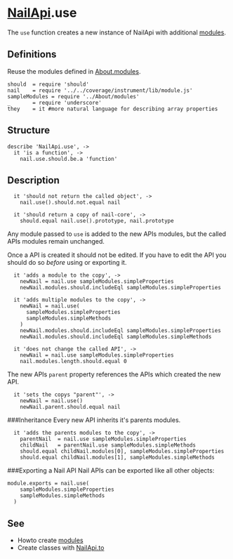 [glob]: https://npmjs.org/package/glob
[grunt-contrib-coffee]: https://github.com/gruntjs/grunt-contrib-coffee
[grunt-istanbul-coverage]: https://github.com/daniellmb/grunt-istanbul-coverage
[grunt-istanbul]: https://github.com/taichi/grunt-istanbul
[grunt-simple-mocha]: https://github.com/yaymukund/grunt-simple-mocha
[grunt]: http://gruntjs.com/
[mocha]: https://npmjs.org/package/mocha
[should]: https://github.com/visionmedia/should.js
[underscore]: http://underscorejs.org

[About]: ../About.coffee.md
[About.generic-commands]: ../About/generic-commands.coffee.md
[About.meta-data]: ../About/meta-data.coffee.md
[About.modules]: ../About/modules.coffee.md
[NailApi]: ../NailApi.coffee.md
[NailApi.lib]: lib.coffee.md
[NailApi.modules]: modules.coffee.md
[NailApi.parent]: parent.coffee.md
[NailApi.to]: to.coffee.md
[NailApi.use]: use.coffee.md

[nail]: https://github.com/noptic/nail
[npm]: https://github.com/noptic/nail

[NailApi].use
=============
The `use` function creates a new instance of NailApi with 
additional [modules][About.modules].

Definitions
-----------
Reuse the modules defined in [About.modules].

    should  = require 'should'
    nail    = require '../../coverage/instrument/lib/module.js'
    sampleModules = require '../About/modules'
    _       = require 'underscore'
    they    = it #more natural language for describing array properties

Structure
---------

    describe 'NailApi.use', ->
      it 'is a function', ->
        nail.use.should.be.a 'function'

Description
-----------

      it 'should not return the called object', ->
        nail.use().should.not.equal nail

      it 'should return a copy of nail-core', ->
        should.equal nail.use().prototype, nail.prototype

Any module passed to `use` is added to the new APIs modules, but the called APIs
modules remain unchanged.

Once a API is created it should not be edited. If you have to edit the API you
should do so *before* using or exporting it.

      it 'adds a module to the copy', ->
        newNail = nail.use sampleModules.simpleProperties
        newNail.modules.should.includeEql sampleModules.simpleProperties

      it 'adds multiple modules to the copy', ->
        newNail = nail.use(
          sampleModules.simpleProperties
          sampleModules.simpleMethods
        )
        newNail.modules.should.includeEql sampleModules.simpleProperties
        newNail.modules.should.includeEql sampleModules.simpleMethods
        
      it 'does not change the called API', ->
        newNail = nail.use sampleModules.simpleProperties
        nail.modules.length.should.equal 0

The new APIs `parent` property references the APIs which created the new API.

      it 'sets the copys "parent"', ->
        newNail = nail.use()
        newNail.parent.should.equal nail

###Inheritance
Every new API inherits it's parents modules.

      it 'adds the parents modules to the copy', ->
        parentNail  = nail.use sampleModules.simpleProperties
        childNail   = parentNail.use sampleModules.simpleMethods
        should.equal childNail.modules[0], sampleModules.simpleProperties
        should.equal childNail.modules[1], sampleModules.simpleMethods

###Exporting a Nail API
Nail APIs can be exported like all other objects:

    module.exports = nail.use(
        sampleModules.simpleProperties
        sampleModules.simpleMethods
      )
    
See
---

  - Howto create [modules][About.modules]
  - Create classes with [NailApi.to]